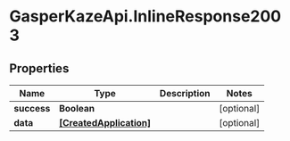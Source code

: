 # GasperKazeApi.InlineResponse2003

## Properties

Name | Type | Description | Notes
------------ | ------------- | ------------- | -------------
**success** | **Boolean** |  | [optional] 
**data** | [**[CreatedApplication]**](CreatedApplication.md) |  | [optional] 


